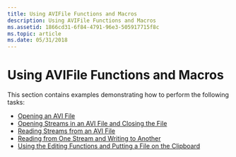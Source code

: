 ```yaml
---
title: Using AVIFile Functions and Macros
description: Using AVIFile Functions and Macros
ms.assetid: 1866cd31-6f84-4791-96e3-505917715f8c
ms.topic: article
ms.date: 05/31/2018
---
```


# Using AVIFile Functions and Macros

This section contains examples demonstrating how to perform the following tasks:

-   [Opening an AVI File](opening-an-avi-file.md)
-   [Opening Streams in an AVI File and Closing the File](opening-streams-in-an-avi-file-and-closing-the-file.md)
-   [Reading Streams from an AVI File](reading-streams-from-an-avi-file.md)
-   [Reading from One Stream and Writing to Another](reading-from-one-stream-and-writing-to-another.md)
-   [Using the Editing Functions and Putting a File on the Clipboard](using-the-editing-functions-and-putting-a-file-on-the-clipboard.md)

 

 




